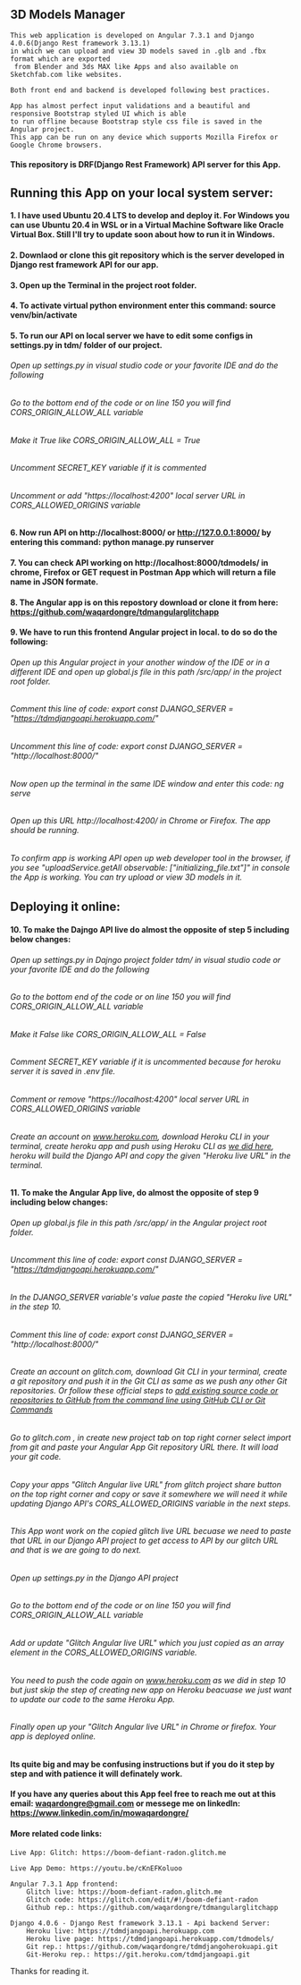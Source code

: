 ## 3D Models Manager

    This web application is developed on Angular 7.3.1 and Django 4.0.6(Django Rest framework 3.13.1) 
    in which we can upload and view 3D models saved in .glb and .fbx format which are exported
     from Blender and 3ds MAX like Apps and also available on Sketchfab.com like websites.

    Both front end and backend is developed following best practices.

    App has almost perfect input validations and a beautiful and responsive Bootstrap styled UI which is able 
    to run offline because Bootstrap style css file is saved in the Angular project.
    This app can be run on any device which supports Mozilla Firefox or Google Chrome browsers.

#### This repository is DRF(Django Rest Framework) API server for this App.

## Running this App on your local system server:

#### 1. I have used Ubuntu 20.4 LTS to develop and deploy it. For Windows you can use Ubuntu 20.4 in WSL or in a Virtual Machine Software like Oracle Virtual Box. Still I'll try to update soon about how to run it in Windows.
#### 2. Downlaod or clone this git repository which is the server developed in Django rest framework API for our app.
#### 3. Open up the Terminal in the project root folder.
#### 4. To activate virtual python environment enter this command: source venv/bin/activate
#### 5. To run our API on local server we have to edit some configs in settings.py in tdm/ folder of our project.
###### Open up settings.py in visual studio code or your favorite IDE and do the following
###### Go to the bottom end of the code or on line 150 you will find CORS_ORIGIN_ALLOW_ALL variable
###### Make it True like CORS_ORIGIN_ALLOW_ALL = True
###### Uncomment SECRET_KEY variable if it is commented
###### Uncomment or add "https://localhost:4200" local server URL in CORS_ALLOWED_ORIGINS variable
 
#### 6. Now run API on http://localhost:8000/ or http://127.0.0.1:8000/ by entering this command: python manage.py runserver
#### 7. You can check API working on http://localhost:8000/tdmodels/ in chrome, Firefox or GET request in Postman App which will return a file name in JSON formate.


#### 8. The Angular app is on this repostory download or clone it from here: https://github.com/waqardongre/tdmangularglitchapp
#### 9. We have to run this frontend Angular project in local. to do so do the following:
###### Open up this Angular project in your another window of the IDE or in a different IDE and open up global.js file in this path /src/app/ in the project root folder.
###### Comment this line of code: export const DJANGO_SERVER = "https://tdmdjangoapi.herokuapp.com/"
###### Uncomment this line of code: export const DJANGO_SERVER = "http://localhost:8000/"
###### Now open up the terminal in the same IDE window and enter this code: ng serve
###### Open up this URL http://localhost:4200/ in Chrome or Firefox. The app should be running.
###### To confirm app is working API open up web developer tool in the browser, if you see "uploadService.getAll observable: ["initializing_file.txt"]" in console the App is working. You can try upload or view 3D models in it.

## Deploying it online:

#### 10. To make the Dajngo API live do almost the opposite of step 5 including below changes:
###### Open up settings.py in Dajngo project folder tdm/ in visual studio code or your favorite IDE and do the following
###### Go to the bottom end of the code or on line 150 you will find CORS_ORIGIN_ALLOW_ALL variable
###### Make it False like CORS_ORIGIN_ALLOW_ALL = False
###### Comment SECRET_KEY variable if it is uncommented because for heroku server it is saved in .env file.
###### Comment or remove "https://localhost:4200" local server URL in CORS_ALLOWED_ORIGINS variable
###### Create an account on www.heroku.com, download Heroku CLI in your terminal, create heroku app and push using Heroku CLI as [we did here](https://devcenter.heroku.com/articles/git), heroku will build the Django API and copy the given "Heroku live URL" in the terminal.

#### 11. To make the Angular App live, do almost the opposite of step 9 including below changes:
###### Open up global.js file in this path /src/app/ in the Angular project root folder.
###### Uncomment this line of code: export const DJANGO_SERVER = "https://tdmdjangoapi.herokuapp.com/"
###### In the DJANGO_SERVER variable's value paste the copied "Heroku live URL" in the step 10.
###### Comment this line of code: export const DJANGO_SERVER = "http://localhost:8000/"
###### Create an account on glitch.com, download Git CLI in your terminal, create a git repository and push it in the Git CLI as same as we push any other Git repositories. Or follow these official steps to [add existing source code or repositories to GitHub from the command line using GitHub CLI or Git Commands](https://docs.github.com/en/get-started/importing-your-projects-to-github/importing-source-code-to-github/adding-locally-hosted-code-to-github)
###### Go to glitch.com , in create new project tab on top right corner select import from git and paste your Angular App Git repository URL there. It will load your git code. 
###### Copy your apps "Glitch Angular live URL" from glitch project share button on the top right corner and copy or save it somewhere we will need it while updating Django API's CORS_ALLOWED_ORIGINS variable in the next steps.
###### This App wont work on the copied glitch live URL becuase we need to paste that URL in our Django API project to get access to API by our glitch URL and that is we are going to do next.
###### Open up settings.py in the Django API project
###### Go to the bottom end of the code or on line 150 you will find CORS_ORIGIN_ALLOW_ALL variable
###### Add or update "Glitch Angular live URL" which you just copied as an array element in the CORS_ALLOWED_ORIGINS variable.
###### You need to push the code again on www.heroku.com as we did in step 10 but just skip the step of creating new app on Heroku beacuase we just want to update our code to the same Heroku App. 
###### Finally open up your "Glitch Angular live URL" in Chrome or firefox. Your app is deployed online.
    
#### Its quite big and may be confusing instructions but if you do it step by step and with patience it will definately work.
    
#### If you have any queries about this App feel free to reach me out at this email: waqardongre@gmail.com or messege me on linkedIn: https://www.linkedin.com/in/mowaqardongre/


#### More related code links:
    
    Live App: Glitch: https://boom-defiant-radon.glitch.me
    
    Live App Demo: https://youtu.be/cKnEFKoluoo
    
    Angular 7.3.1 App frontend:
        Glitch live: https://boom-defiant-radon.glitch.me
        Glitch code: https://glitch.com/edit/#!/boom-defiant-radon
        Github rep.: https://github.com/waqardongre/tdmangularglitchapp

    Django 4.0.6 - Django Rest framework 3.13.1 - Api backend Server:
        Heroku live: https://tdmdjangoapi.herokuapp.com
        Heroku live page: https://tdmdjangoapi.herokuapp.com/tdmodels/
        Git rep.: https://github.com/waqardongre/tdmdjangoherokuapi.git
        Git-Heroku rep.: https://git.heroku.com/tdmdjangoapi.git


Thanks for reading it.
